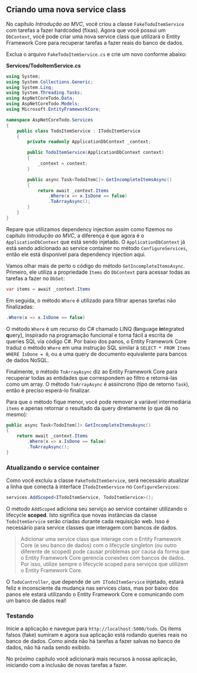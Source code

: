 ## Criando uma nova service class

No capítulo *Introdução ao MVC*, você criou a classe `FakeTodoItemService` com tarefas a fazer hardcoded (fixas). Agora que você possui um `DbContext`, você pode criar uma nova service class que utilizará o Entity Framework Core para recuperar tarefas a fazer reais do banco de dados.

Exclua o arquivo `FakeTodoItemService.cs` e crie um novo conforme abaixo:

**Services/TodoItemService.cs**

```csharp
using System;
using System.Collections.Generic;
using System.Linq;
using System.Threading.Tasks;
using AspNetCoreTodo.Data;
using AspNetCoreTodo.Models;
using Microsoft.EntityFrameworkCore;

namespace AspNetCoreTodo.Services
{
    public class TodoItemService : ITodoItemService
    {
        private readonly ApplicationDbContext _context;

        public TodoItemService(ApplicationDbContext context)
        {
            _context = context;
        }

        public async Task<TodoItem[]> GetIncompleteItemsAsync()
        {
            return await _context.Items
                .Where(x => x.IsDone == false)
                .ToArrayAsync();
        }
    }
}
```

Repare que utilizamos dependency injection assim como fizemos no capítulo *Introdução ao MVC*, a diferença é que agora é o `ApplicationDbContext` que está sendo injetado. O `ApplicationDbContext` já está sendo adicionado ao service container no método `ConfigureServices`, então ele está disponível para dependency injection aqui.

Vamos olhar mais de perto o código do método `GetIncompleteItemsAsync`. Primeiro, ele utiliza a propriedade `Items` do `DbContext` para acessar todas as tarefas a fazer no `DbSet`:

```csharp
var items = await _context.Items
```

Em seguida, o método `Where` é utilizado para filtrar apenas tarefas não finalizadas:

```csharp
.Where(x => x.IsDone == false)
```

O método `Where` é um recurso do C# chamado LINQ (**l**anguage **in**tegrated **q**uery), inspirado na programação funcional e torna fácil a escrita de queries SQL via código C#. Por baixo dos panos, o Entity Framework Core traduz o método `Where` em uma instrução SQL similar à `SELECT * FROM Items WHERE IsDone = 0`, ou a uma query de documento equivalente para bancos de dados NoSQL.

Finalmente, o método `ToArrayAsync` diz ao Entity Framework Core para recuperar todas as entidades que correspondem ao filtro e retorná-las como um array. O método `ToArrayAsync` é assíncrono (tipo de retorno `Task`), então é preciso esperá-lo finalizar.

Para que o método fique menor, você pode remover a variável intermediária `items` e apenas retornar o resultado da query diretamente (o que dá no mesmo):

```csharp
public async Task<TodoItem[]> GetIncompleteItemsAsync()
{
    return await _context.Items
        .Where(x => x.IsDone == false)
        .ToArrayAsync();
}
```

### Atualizando o service container

Como você excluiu a classe `FakeTodoItemService`, será necessário atualizar a linha que conecta à interface `ITodoItemService` no `ConfigureServices`:

```csharp
services.AddScoped<ITodoItemService, TodoItemService>();
```

O método `AddScoped` adiciona seu serviço ao service container utilizando o lifecycle **scoped**. Isto significa que novas instâncias da classe `TodoItemService` serão criadas durante cada requisição web. Isso é necessário para service classes que interagem com bancos de dados.

> Adicionar uma service class que interage com o Entity Framework Core (e seu banco de dados) com o lifecycle singleton (ou outro diferente de scoped) pode causar problemas por causa da forma que o Entity Framework Core gerencia conexões com bancos de dados. Por isso, utilize sempre o lifecycle scoped para serviços que utilizem o Entity Framework Core.

O `TodoController`, que depende de um` ITodoItemService` injetado, estará feliz e inconsciente da mudança nas services class, mas por baixo dos panos ele estará utilizando o Entity Framework Core e comunicando com um banco de dados real!

### Testando

Inicie a aplicação e navegue para `http://localhost:5000/todo`. Os items falsos (fake) sumiram e agora sua aplicação está rodando queries reais no banco de dados. Como ainda não há tarefas a fazer salvas no banco de dados, não há nada sendo exibido.

No próximo capítulo você adicionará mais recursos à nossa aplicação, iniciando com a inclusão de novas tarefas a fazer.
